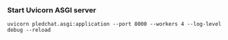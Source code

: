 ### Start Uvicorn ASGI server

`uvicorn pledchat.asgi:application --port 8000 --workers 4 --log-level debug --reload`
